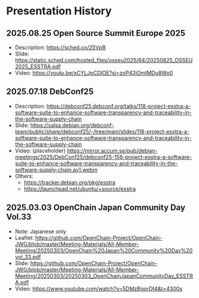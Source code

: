 # Presentation History

## 2025.08.25 Open Source Summit Europe 2025
- Description: https://sched.co/25VpB
- Slide: https://static.sched.com/hosted_files/osseu2025/64/20250825_OSSEU2025_ESSTRA.pdf
- Video: https://youtu.be/xCYLJpCDlOE?si=zoP42jOmIMDu8Wo0

## 2025.07.18 DebConf25
- Description: https://debconf25.debconf.org/talks/118-project-esstra-a-software-suite-to-enhance-software-transparency-and-traceability-in-the-software-supply-chain
- Slide: https://salsa.debian.org/debconf-team/public/share/debconf25/-/tree/main/slides/118-project-esstra-a-software-suite-to-enhance-software-transparency-and-traceability-in-the-software-supply-chain
- Video: (placeholder) https://mirror.accum.se/pub/debian-meetings/2025/DebConf25/debconf25-156-project-esstra-a-software-suite-to-enhance-software-transparency-and-traceability-in-the-software-supply-chain.av1.webm
- Others:
  - https://tracker.debian.org/pkg/esstra
  - https://launchpad.net/ubuntu/+source/esstra

## 2025.03.03 OpenChain Japan Community Day Vol.33
- Note: Japanese only
- Leaflet: https://github.com/OpenChain-Project/OpenChain-JWG/blob/master/Meeting-Materials/All-Member-Meeting/20250303/OpenChain%20Japan%20Community%20Day%20vol_33.pdf
- Slide: https://github.com/OpenChain-Project/OpenChain-JWG/blob/master/Meeting-Materials/All-Member-Meeting/20250303/20250303_OpenChainJapanCommunityDay_ESSTRA.pdf
- Video: https://www.youtube.com/watch?v=5DMzBgorDt4&t=4300s
